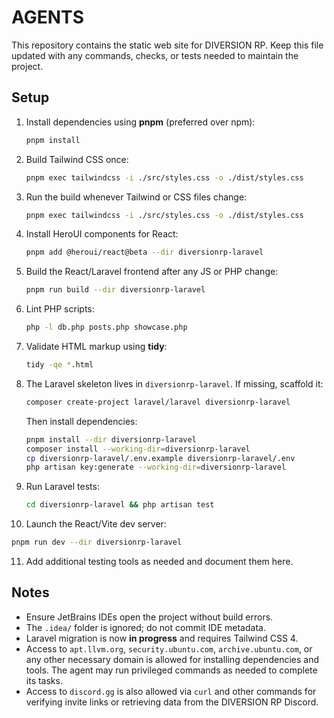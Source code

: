 # AGENTS

This repository contains the static web site for DIVERSION RP. Keep this file updated with any commands, checks, or tests needed to maintain the project.

## Setup
1. Install dependencies using **pnpm** (preferred over npm):
   ```bash
   pnpm install
   ```
2. Build Tailwind CSS once:
   ```bash
   pnpm exec tailwindcss -i ./src/styles.css -o ./dist/styles.css
   ```
3. Run the build whenever Tailwind or CSS files change:
   ```bash
   pnpm exec tailwindcss -i ./src/styles.css -o ./dist/styles.css
   ```
4. Install HeroUI components for React:
   ```bash
   pnpm add @heroui/react@beta --dir diversionrp-laravel
   ```
5. Build the React/Laravel frontend after any JS or PHP change:
   ```bash
   pnpm run build --dir diversionrp-laravel
   ```
6. Lint PHP scripts:
   ```bash
   php -l db.php posts.php showcase.php
   ```
7. Validate HTML markup using **tidy**:
   ```bash
   tidy -qe *.html
   ```
8. The Laravel skeleton lives in `diversionrp-laravel`. If missing, scaffold it:
   ```bash
   composer create-project laravel/laravel diversionrp-laravel
   ```
   Then install dependencies:
   ```bash
   pnpm install --dir diversionrp-laravel
   composer install --working-dir=diversionrp-laravel
   cp diversionrp-laravel/.env.example diversionrp-laravel/.env
   php artisan key:generate --working-dir=diversionrp-laravel
   ```
9. Run Laravel tests:
   ```bash
   cd diversionrp-laravel && php artisan test
   ```
10. Launch the React/Vite dev server:
   ```bash
   pnpm run dev --dir diversionrp-laravel
   ```
11. Add additional testing tools as needed and document them here.

## Notes
- Ensure JetBrains IDEs open the project without build errors.
- The `.idea/` folder is ignored; do not commit IDE metadata.
- Laravel migration is now **in progress** and requires Tailwind CSS 4.
- Access to `apt.llvm.org`, `security.ubuntu.com`, `archive.ubuntu.com`, or any
  other necessary domain is allowed for installing dependencies and tools. The
  agent may run privileged commands as needed to complete its tasks.
- Access to `discord.gg` is also allowed via `curl` and other commands for
  verifying invite links or retrieving data from the DIVERSION RP Discord.
